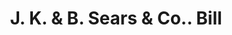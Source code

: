---
doi: 10.7916/D8GM9K8M
date_other: '1900'
date_other_textual: '1900'
form: printed ephemera
genre:
- Invoices
name:
- J. K. & B. Sears & Co.
object_in_context_url: https://biggert.cul.columbia.edu/items/view/ave_biggert_00490
subject_hierarchical_geographic:
- Middleboro, Massachusetts, United States
subject_name:
- J. K. & B. Sears & Co.
title: J. K. & B. Sears & Co.. Bill
sort_title: J. K. & B. Sears & Co.. Bill
call_number: ave_biggert_00490
coordinates:
- 41.88944444444444,-70.89416666666668
pid: ave_biggert_00490
identifiers: ave_biggert_00490
thumbnail: https://derivativo-1.library.columbia.edu/iiif/2/ldpd:343721/full/!256,256/0/native.jpg
permalink: /biggert/ave_biggert_00490/
layout: iiif-image-page
---